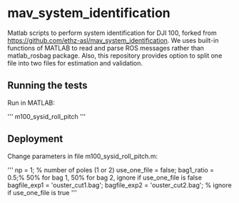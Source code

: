 # mav_system_identification

Matlab scripts to perform system identification for DJI 100, forked from https://github.com/ethz-asl/mav_system_identification. We uses built-in functions of MATLAB to read and parse ROS messages rather than matlab_rosbag package. Also, this repository provides option to split one file into two files for estimation and validation.

## Running the tests

Run in MATLAB:

'''
m100_sysid_roll_pitch
'''

## Deployment

Change parameters in file m100_sysid_roll_pitch.m:

'''
np = 1; % number of poles (1 or 2)
use_one_file = false;
bag1_ratio = 0.5;% 50% for bag 1, 50% for bag 2, ignore if use_one_file is false
bagfile_exp1 =  'ouster_cut1.bag';
bagfile_exp2 =  'ouster_cut2.bag'; % ignore if use_one_file is true
'''
